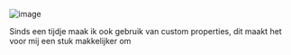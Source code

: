 ![image](https://user-images.githubusercontent.com/112860052/210557834-e13186e4-8e20-480d-9553-48a47c3cfde0.png)

Sinds een tijdje maak ik ook gebruik van custom properties, dit maakt het voor mij een stuk makkelijker om
